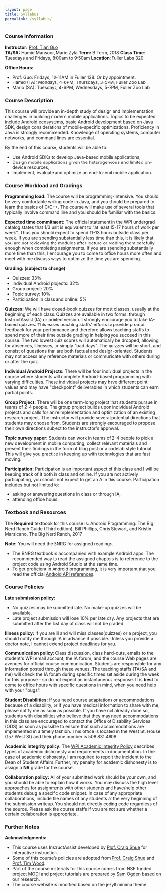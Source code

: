 ```yaml
---
layout: page
title: Syllabus
permalink: /syllabus/
---
```


### Course Information 

**Instructor:** [Prof. Tian Guo](http://tianguo.info/)  
**TA/SA:** Hamid Mansoor, Mario Zyla 
**Term:** B Term, 2018 
**Class Time**: Tuesdays and Fridays, 8:00am to 9:50am 
**Location**: Fuller Labs 320 

**Office Hours:**
  * Prof. Guo: Fridays, 10-11AM in Fuller 138. Or by appointment. 
  * Hamid (TA): Mondays, 4-6PM, Thursdays, 3-5PM, Fuller Zoo Lab 
  * Mario (SA): Tuesdays, 4-6PM, Wednesdays, 5-7PM, Fuller Zoo Lab 
  
  
### Course Description 

This course will provide an in-depth study of design and implementation challenges in building modern mobile applications. Topics to be expected include Android ecosystems, basic Android development based on Java SDK, design considerations of mobile-specific optimizations. Proficiency in Java is strongly recommended. Knowledge of operating systems, computer networks, and command lines are essential. 

By the end of this course, students will be able to:

- Use Android SDKs to develop Java-based mobile applications,
- Design mobile applications given the heterogeneous and limited on-device resources, 
- Implement, evaluate and optimize an end-to-end mobile application.  


### Course Workload and Gradings  

**Programming load:** The course will be programming-intensive. You should be very comfortable writing code in Java, and you should be prepared to learn the basics of C/C++. The course will make use of several tools that typically involve command line and you should be familiar with the basics. 

**Expected time commitment:** The official statement in the WPI undergrad catalog states that 1/3 unit is equivalent to “at least 15-17 hours of work per week". Thus you should expect to spend 11-13 hours outside class per week. If you are spending substantially less time than this, it is likely that you are not reviewing the modules after lecture or reading them carefully enough when completing assignments. If you are spending substantially more time than this, I encourage you to come to office hours more often and meet with me discuss ways to optimize the time you are spending.



**Grading: (subject to change)**

- Quizzes: 33% 
- Individual Android projects: 32% 
- Group project: 20%  
- Topic survey: 10% 
- Participation in class and online: 5% 


**Quizzes:** We will have closed-book quizzes for most classes, usually at the beginning of each class. Quizzes are available in two forms: through InstructAssist (IA) or printed version. I strongly encourage you to take IA-based quizzes. This eases teaching staffs' efforts to provide prompt feedback for your performance and therefore allows teaching staffs to spend more of their time outside grading in helping you succeed in this course. The two lowest quiz scores will automatically be dropped, allowing for absences, illnesses, or simply "bad days". The quizzes will be short, and consist of questions that are both factual and design-oriented. Students may not access any reference materials or communicate with others during or after the quiz.  

**Individual Android Projects:** There will be four individual projects in the course where students will complete Android-based programming with varying difficulties. These individual projects may have different point values and may have "checkpoint" deliverables in which students can earn partial points.

**Group Project:** There will be one term-long project that students pursue in teams of 2-4 people. The group project builds upon individual Android projects and calls for an reimplementation and optimization of an existing research project. The instructor will provide several potential directions that students may choose from. Students are strongly encouraged to propose their own directions subject to the instructor's approval. 

**Topic survey paper:** Students can work in teams of 2-4 people to pick a new development in mobile computing, collect relevant materials and present their findings in the form of blog post or a codelab style tutorial. This will give you practice in keeping up with technologies that are fast moving. 

**Participation:** Participation is an important aspect of this class and I will be keeping track of it both in class and online. If you are not actively participating, you should not expect to get an A in this course. Participation includes but not limited to:

- asking or answering questions in class or through IA,
- attending office hours. 


### Textbook and Resources  ###

The **Required** textbook for this course is: Android Programming: The Big Nerd Ranch Guide (Third edition), Bill Phillips, Chris Stewart, and Kristin Marsicano, The Big Nerd Ranch, 2017

**Note:** You will need the BNRG for assigned readings.  
- The BNRG textbook is accompanied with example Android apps. The recommended way to read the assigned chapters is to reference to the project code using Android Studio at the same time. 
- To get proficient in Android programming, it is very important that you read the official [Android API references](https://developer.android.com/reference/).

### Course Policies  ###

**Late submission policy:** 

- No quizzes may be submitted late. No make-up quizzes will be available.
- Late project submission will lose 10% per late day. Any projects that are submitted after the last day of class will not be graded. 

**Illness policy:** If you are ill and will miss classes(quizzes) or a project, you should notify me through IA in advance if possible. Unless you provide a doctor note, I cannot extend project deadlines for you. 

**Communication policy:** Class discussion, class hand-outs, emails to the student's WPI email account, the IA forum, and the course Web pages are avenues for official course communication. Students are responsible for any information posted through these venues. The teaching staffs (TA/SA and me) will check the IA forum during specific times set aside during the week for this purpose - so do not expect an instantaneous response. It is **best** to come to office hours with specific questions in mind, when you need help with your "bugs". 

**Student Disabilities:** If you need course adaptations or accommodations because of a disability, or if you have medical information to share with me, please notify me as soon as possible. If you have not already done so, students with disabilities who believe that they may need accommodations in this class are encouraged to contact the Office of Disability Services (ODS) as soon as possible to ensure that such accommodations are implemented in a timely fashion. This office is located in the West St. House (157 West St) and their phone number is 508.831.4908.

**Academic Integrity policy:** The [WPI Academic Integrity Policy](https://www.wpi.edu/about/policies/academic-integrity/dishonesty) describes types of academic dishonesty and requirements in documentation. In the case of academic dishonesty, I am required to report the incident to the Dean of Student Affairs. Further, my penalty for academic dishonesty is to assign a **NR** grade for the course.

**Collaboration policy:** All of your submitted work should be your own, and you should be able to explain how it works. You may discuss the high level approaches for assignments with other students and have/help other students debug a specific code snippet. In case of any appropriate collaborations, include the names of any students at the very beginning of the submission writeup. You should not directly coding code regardless of the source. Please ask the course staffs if you are not sure whether a certain collaboration is appropriate. 

### Further Notes  ###

**Acknowledgments:** 
- This course uses InstructAssist developed by [Prof. Craig Shue](https://web.cs.wpi.edu/~cshue/) for interactive instruction. 
- Some of this course's policies are adopted from [Prof. Craig Shue](https://web.cs.wpi.edu/~cshue/) and [Prof. Tim Wood](https://faculty.cs.gwu.edu/timwood/). 
- Part of the course materials for this course comes from NSF funded project [MODI](http://tianguo.info/projects/modi.html) and project tutorials are prepared by [Sam Ogden](http://www.samogden.net/) based on our research. 
- The course website is modified based on the jekyll minima theme. 
